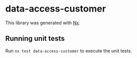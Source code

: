 # data-access-customer

This library was generated with [Nx](https://nx.dev).

## Running unit tests

Run `nx test data-access-customer` to execute the unit tests.
